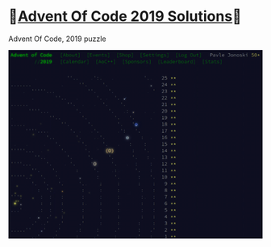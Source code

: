 :christmas_tree:[Advent Of Code 2019 Solutions](https://adventofcode.com/2019):christmas_tree:
=============================

Advent Of Code, 2019 puzzle

![AoC 2019, animation](advent-of-code-animation.gif)